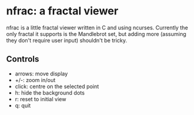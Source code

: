 nfrac: a fractal viewer
=======================

nfrac is a little fractal viewer written in C and using
ncurses. Currently the only fractal it supports is the Mandlebrot set,
but adding more (assuming they don't require user input) shouldn't be
tricky.

Controls
--------

 - arrows: move display
 - +/-: zoom in/out
 - click: centre on the selected point
 - h: hide the background dots
 - r: reset to initial view
 - q: quit
